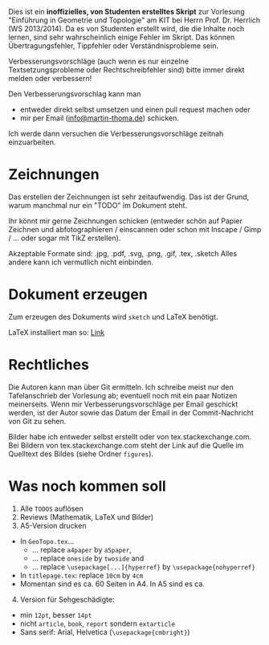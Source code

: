 Dies ist ein **inoffizielles, von Studenten erstelltes Skript**
zur Vorlesung "Einführung in Geometrie und Topologie" am KIT bei
Herrn Prof. Dr. Herrlich (WS 2013/2014). Da es von Studenten erstellt
wird, die die Inhalte noch lernen, sind sehr wahrscheinlich einige
Fehler im Skript. Das können Übertragungsfehler, Tippfehler oder
Verständnisprobleme sein.

Verbesserungsvorschläge (auch wenn es nur einzelne Textsetzungsprobleme oder 
Rechtschreibfehler sind) bitte immer direkt melden oder verbessern!

Den Verbesserungsvorschlag kann man 
* entweder direkt selbst umsetzen und einen pull request machen oder 
* mir per Email (info@martin-thoma.de) schicken. 

Ich werde dann versuchen die Verbesserungsvorschläge zeitnah einzuarbeiten.

Zeichnungen
===========
Das erstellen der Zeichnungen ist sehr zeitaufwendig. Das ist der 
Grund, warum manchmal nur ein "TODO" im Dokument steht.

Ihr könnt mir gerne Zeichnungen schicken (entweder schön auf Papier
Zeichnen und abfotographieren / einscannen oder schon mit Inscape /
Gimp / ... oder sogar mit TikZ erstellen). 

Akzeptable Formate sind: .jpg, .pdf, .svg, .png, .gif, .tex, .sketch
Alles andere kann ich vermutlich nicht einbinden.


Dokument erzeugen
=================
Zum erzeugen des Dokuments wird `sketch` und LaTeX benötigt.

LaTeX installiert man so: [Link](http://martin-thoma.com/how-to-install-the-latest-latex-version/)

Rechtliches
===========
Die Autoren kann man über Git ermitteln. Ich schreibe meist nur den
Tafelanschrieb der Vorlesung ab; eventuell noch mit ein paar
Notizen meinerseits. Wenn mir Verbesserungsvorschläge per Email 
geschickt werden, ist der Autor sowie das Datum der Email in der 
Commit-Nachricht von Git zu sehen.

Bilder habe ich entweder selbst erstellt oder von tex.stackexchange.com.
Bei Bildern von tex.stackexchange.com steht der Link auf die Quelle
im Quelltext des Bildes (siehe Ordner `figures`).

Was noch kommen soll
====================

1. Alle `TODOS` auflösen
2. Reviews (Mathematik, LaTeX und Bilder)
3. A5-Version drucken
  * In `GeoTopo.tex`...
      * ... replace `a4paper` by `a5paper`,
      * ... replace `oneside` by `twoside` and
      * ... replace `\usepackage[...]{hyperref}` by `\usepackage{nohyperref}`
  * In `titlepage.tex`: replace `10cm` by `4cm`
  * Momentan sind es ca. 60 Seiten in A4. In A5 sind es ca.
4. Version für Sehgeschädigte:
  * min `12pt`, besser `14pt`
  * nicht `article`, `book`, `report` sondern `extarticle`
  * Sans serif: Arial, Helvetica (`\usepackage{cmbright}`)
